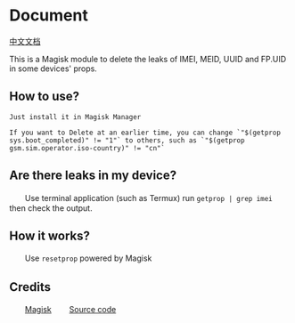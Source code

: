 # Document
[中文文档](https://github.com/RiwiHow/DeleteProps/blob/master/Doc/Chinese%20Simplified.md)

This is a Magisk module to delete the leaks of IMEI, MEID, UUID and FP.UID in some devices' props.

## How to use?
    Just install it in Magisk Manager

    If you want to Delete at an earlier time, you can change `"$(getprop sys.boot_completed)" != "1"` to others, such as `"$(getprop gsm.sim.operator.iso-country)" != "cn"`

## Are there leaks in my device?
　　Use terminal application (such as Termux) run `getprop | grep imei` then check the output.
## How it works?
　　Use `resetprop` powered by Magisk
## Credits
　　[Magisk](https://github.com/topjohnwu/Magisk)
　　[Source code](https://t.me/CodeOfMeowCat/255710)